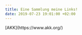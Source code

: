 ```yaml
---
title: Eine Sammlung meine Links!
date: 2019-07-23 19:01:00 +02:00
---
```

<head>
<script async src="https://pagead2.googlesyndication.com/pagead/js/adsbygoogle.js"></script>
<script>
  (adsbygoogle = window.adsbygoogle || []).push({
    google_ad_client: "ca-pub-2853738543634103",
    enable_page_level_ads: true
  });
</script>
</head>
[AKK](https://www.akk.org/)